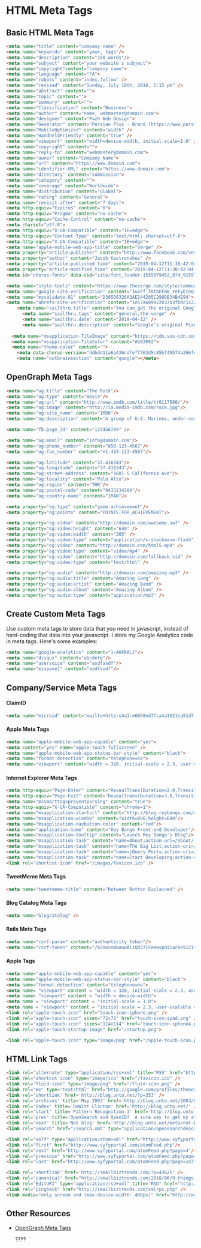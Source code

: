 # HTML Meta Tags

## Basic HTML Meta Tags

``` html
<meta name="title" content="company name" />
<meta name="keywords" content="your, tags"/>
<meta name="description" content="150 words"/>
<meta name="subject" content="your website's subject">
<meta name="copyright"content="company name">
<meta name="language" content="FA">
<meta name="robots" content="index,follow" />
<meta name="revised" content="Sunday, July 18th, 2010, 5:15 pm" />
<meta name="abstract" content="">
<meta name="topic" content="">
<meta name="summary" content="">
<meta name="Classification" content="Business">
<meta name="author" content="name, webmaster@domain.com">
<meta name="designer" content="Pazh Web Design">
<meta name="Generator" content="Persian Plus - Brand (https://www.persian.plus)" />
<meta name="MobileOptimized" content="width" />
<meta name="HandheldFriendly" content="true" />
<meta name="viewport" content="width=device-width, initial-scale=1.0" />
<meta name="copyright" content="">
<meta name="reply-to" content="webmaster@domain.com">
<meta name="owner" content="Company Name">
<meta name="url" content="https://www.domain.com">
<meta name="identifier-URL" content="https://www.domain.com">
<meta name="directory" content="submission">
<meta name="category" content="">
<meta name="coverage" content="Worldwide">
<meta name="distribution" content="Global">
<meta name="rating" content="General">
<meta name="revisit-after" content="7 days">
<meta http-equiv="Expires" content="0">
<meta http-equiv="Pragma" content="no-cache">
<meta http-equiv="Cache-Control" content="no-cache">
<meta charset="utf-8">
<meta http-equiv="X-UA-Compatible" content="IE=edge">
<meta http-equiv="Content-Type" content="text/html; charset=utf-8">
<meta http-equiv="X-UA-Compatible" content="IE=edge">
<meta name="apple-mobile-web-app-title" content="Verge" />
<meta property="article:publisher" content="http://www.facebook.com/verge" />
<meta property="author" content="Jacob Kastrenakes" />
<meta property="article:published_time" content="2019-04-12T11:30:42-04:00" />
<meta property="article:modified_time" content="2019-04-12T11:30:42-04:00" />
<meta id="chorus-fonts" data-cid="site/font_loader-1555079452_874_9155" data-cdata='{"version":"d3a15f142bcd041806ec9275c9672d13","fonts_catalog":[{"slug":"unison-nitti","family":"nitti-grotesk","weight":"400","style":"normal","woff2_url":"https://cdn.vox-cdn.com/shared_fonts/unison/unison_base/nittigrotesk/nittigrotesk-normal.woff2","woff_url":"https://cdn.vox-cdn.com/shared_fonts/unison/unison_base/nittigrotesk/nittigrotesk-normal.woff"},{"slug":"verge-adelle-sans","family":"adelle-sans","weight":"400","style":"italic","woff2_url":"https://cdn.vox-cdn.com/shared_fonts/unison/verge/AdelleSans-Italic.woff2","woff_url":"https://cdn.vox-cdn.com/shared_fonts/unison/verge/AdelleSans-Italic.woff"},{"slug":"verge-adelle-sans","family":"adelle-sans","weight":"600","style":"normal","woff2_url":"https://cdn.vox-cdn.com/shared_fonts/unison/verge/AdelleSans-Semibold.woff2","woff_url":"https://cdn.vox-cdn.com/shared_fonts/unison/verge/AdelleSans-Semibold.woff"},{"slug":"verge-heroic","family":"Heroic","weight":"500","style":"italic","woff2_url":"https://cdn.vox-cdn.com/shared_fonts/unison/verge/heroic-cond-vrg-web-ltd-md-obq.woff2","woff_url":"https://cdn.vox-cdn.com/shared_fonts/unison/verge/heroic-cond-vrg-web-ltd-md-obq.woff"},{"slug":"verge-heroic","family":"Heroic","weight":"500","style":"normal","woff2_url":"https://cdn.vox-cdn.com/shared_fonts/unison/verge/heroic-cond-vrg-web-ltd-md.woff2","woff_url":"https://cdn.vox-cdn.com/shared_fonts/unison/verge/heroic-cond-vrg-web-ltd-md.woff"},{"slug":"verge-heroic","family":"Heroic","weight":"600","style":"italic","woff2_url":"https://cdn.vox-cdn.com/shared_fonts/unison/verge/heroic-cond-vrg-web-ltd-bd-obq.woff2","woff_url":"https://cdn.vox-cdn.com/shared_fonts/unison/verge/heroic-cond-vrg-web-ltd-bd-obq.woff"},{"slug":"verge-heroic","family":"Heroic","weight":"600","style":"normal","woff2_url":"https://cdn.vox-cdn.com/shared_fonts/unison/verge/heroic-cond-vrg-web-ltd-hvy.woff2","woff_url":"https://cdn.vox-cdn.com/shared_fonts/unison/verge/heroic-cond-vrg-web-ltd-hvy.woff"},{"slug":"verge-heroic","family":"Heroic","weight":"700","style":"normal","woff2_url":"https://cdn.vox-cdn.com/shared_fonts/unison/verge/heroic-cond-vrg-web-ltd-hvy.woff2","woff_url":"https://cdn.vox-cdn.com/shared_fonts/unison/verge/heroic-cond-vrg-web-ltd-hvy.woff"},{"slug":"verge-pathways","family":"Pathways","weight":"400","style":"normal","woff2_url":"https://cdn.vox-cdn.com/shared_fonts/unison/verge/pathways-normal-webfont.woff2","woff_url":"https://cdn.vox-cdn.com/shared_fonts/unison/verge/pathways-normal-webfont.woff"}],"font_stylesheets":["https://fonts.voxmedia.com/unison/stylesheets/verge.ccc871708379b713e3df3eb38e09e86b.css"],"font_tracker_stylesheets":[],"typekit_ids":[],"headline_balance_div_classes":"","headline_balance_fraction":1.0}'>

<meta name="style-tools" content="https://www.theverge.com/style/community/372/f8505cde5b5eff7f0e90def14c0f984a/tools.css">
<meta name="google-site-verification" content="IucFf_TKtbFFH8_YeFyEteQIwYPdANM1R46_U9DpAr4">
<meta name="msvalidate.01" content="D385D0326A3AE144205C298DB34B4E94">
<meta name="ahrefs-site-verification" content="1e57a609922037a3fbdc1c22efd7334113f174f15608f37e1b8538a7b4ce64c3">
    <meta name="sailthru.title" content="You can get the original Google Pixel XL with 128GB of storage for just $250" />
      <meta name="sailthru.tags" content="general,the-verge" />
      <meta name="sailthru.date" content="2019-04-12" />
      <meta name="sailthru.description" content="Google’s original Pixel XL is on sale for $250 at Woot this month, offering a bargain deal on a slightly old phone that still holds up fairly well. Woot is selling the Pixel XL with 128GB of storage, too, which is a configuration that sold for $869 when it debuted in October 2016." />
    
  <meta name="msapplication-TileImage" content="https://cdn.vox-cdn.com/uploads/chorus_asset/file/7396113/221a67c8-a10f-11e6-8fae-983107008690.0.png">
  <meta name="msapplication-TileColor" content="#393092">
  <meta name="theme-color" content="">
    <meta data-chorus-version="ddbdd11a6a436cdfeff763d5c85bf49574a266fc" />
    <meta name="outbrainsection" content="google"></meta>


```

## OpenGraph Meta Tags

``` html
<meta name="og:title" content="The Rock"/>
<meta name="og:type" content="movie"/>
<meta name="og:url" content="http://www.imdb.com/title/tt0117500/"/>
<meta name="og:image" content="http://ia.media-imdb.com/rock.jpg"/>
<meta name="og:site_name" content="IMDb"/>
<meta name="og:description" content="A group of U.S. Marines, under command of..."/>

<meta name="fb:page_id" content="123456789" />

<meta name="og:email" content="info@domain.com"/>
<meta name="og:phone_number" content="650-123-4567"/>
<meta name="og:fax_number" content="+1-415-123-4567"/>

<meta name="og:latitude" content="37.416343"/>
<meta name="og:longitude" content="37.416343"/>
<meta name="og:street-address" content="1601 S California Ave"/>
<meta name="og:locality" content="Palo Alto"/>
<meta name="og:region" content="THR"/>
<meta name="og:postal-code" content="9433234204"/>
<meta name="og:country-name" content="IRAN"/>

<meta property="og:type" content="game.achievement"/>
<meta property="og:points" content="POINTS_FOR_ACHIEVEMENT"/>

<meta property="og:video" content="http://domain.com/awesome.swf" />
<meta property="og:video:height" content="640" />
<meta property="og:video:width" content="385" />
<meta property="og:video:type" content="application/x-shockwave-flash" />
<meta property="og:video" content="http://domain.com/html5.mp4" />
<meta property="og:video:type" content="video/mp4" />
<meta property="og:video" content="http://domain.com/fallback.vid" />
<meta property="og:video:type" content="text/html" />

<meta property="og:audio" content="http://domain.com/amazing.mp3" />
<meta property="og:audio:title" content="Amazing Song" />
<meta property="og:audio:artist" content="Amazing Band" />
<meta property="og:audio:album" content="Amazing Album" />
<meta property="og:audio:type" content="application/mp3" />
```

## Create Custom Meta Tags

Use custom meta tags to store data that you need in javascript, instead of hard-coding that data into your javascript.  I store my Google Analytics code in meta tags.  Here's some examples:

``` html
<meta name="google-analytics" content="1-AHFKALJ"/>
<meta name="disqus" content="abcdefg"/>
<meta name="uservoice" content="asdfasdf"/>
<meta name="mixpanel" content="asdfasdf"/>
```

## Company/Service Meta Tags

#### ClaimID

``` html
<meta name="microid" content="mailto+http:sha1:e6058ed7fca4a1921cq91d7f1f3b8736cd3cc1g7" />
```
    
#### Apple Meta Tags

``` html
<meta name="apple-mobile-web-app-capable" content="yes">
<meta content="yes" name="apple-touch-fullscreen" />
<meta name="apple-mobile-web-app-status-bar-style" content="black">
<meta name="format-detection" content="telephone=no">
<meta name="viewport" content="width = 320, initial-scale = 2.3, user-scalable = no">
```

#### Internet Explorer Meta Tags

``` html
<meta http-equiv="Page-Enter" content="RevealTrans(Duration=2.0,Transition=2)" />
<meta http-equiv="Page-Exit" content="RevealTrans(Duration=3.0,Transition=12)" />
<meta name="mssmarttagspreventparsing" content="true">
<meta http-equiv="X-UA-Compatible" content="chrome=1">
<meta name="msapplication-starturl" content="http://blog.reybango.com/about/"/>
<meta name="msapplication-window" content="width=800;height=600"/>
<meta name="msapplication-navbutton-color" content="red"/>
<meta name="application-name" content="Rey Bango Front-end Developer"/>
<meta name="msapplication-tooltip" content="Launch Rey Bango's Blog"/>
<meta name="msapplication-task" content="name=About;action-uri=/about/;icon-uri=/images/about.ico" />
<meta name="msapplication-task" content="name=The Big List;action-uri=/the-big-list-of-javascript-css-and-html-development-tools-libraries-projects-and-books/;icon-uri=/images/list_links.ico" />
<meta name="msapplication-task" content="name=jQuery Posts;action-uri=/category/jquery/;icon-uri=/images/jquery.ico" />
<meta name="msapplication-task" content="name=Start Developing;action-uri=/category/javascript/;icon-uri=/images/script.ico" />
<link rel="shortcut icon" href="/images/favicon.ico" />
```

#### TweetMeme Meta Tags

``` html
<meta name="tweetmeme-title" content="Retweet Button Explained" />
```

#### Blog Catalog Meta Tags

``` html
<meta name="blogcatalog" />
```

#### Rails Meta Tags

``` html
<meta name="csrf-param" content="authenticity_token"/>
<meta name="csrf-token" content="/bZVwvomkAnwAI1Qd37lFeewvpOIiackk9121fFwWwc="/>
```

#### Apple Tags

``` html
<meta name="apple-mobile-web-app-capable" content="yes">
<meta name="apple-mobile-web-app-status-bar-style" content="black">
<meta name="format-detection" content="telephone=no">
<meta name= "viewport" content = "width = 320, initial-scale = 2.3, user-scalable = no">
<meta name= "viewport" content = "width = device-width">
<meta name = "viewport" content = "initial-scale = 1.0">
<meta name = "viewport" content = "initial-scale = 2.3, user-scalable = no">
<link rel="apple-touch-icon" href="touch-icon-iphone.png" />
<link rel="apple-touch-icon" sizes="72x72" href="touch-icon-ipad.png" />
<link rel="apple-touch-icon" sizes="114x114" href="touch-icon-iphone4.png" />
<link rel="apple-touch-startup-image" href="/startup.png">

<link rel="apple-touch-icon" type="image/png" href="/apple-touch-icon.png" />
```
    
## HTML Link Tags

``` html
<link rel="alternate" type="application/rss+xml" title="RSS" href="http://feeds.feedburner.com/martini" />
<link rel="shortcut icon" type="image/ico" href="/favicon.ico" />
<link rel="fluid-icon" type="image/png" href="/fluid-icon.png" />
<link rel="me" type="text/html" href="http://google.com/profiles/thenextweb"/>
<link rel='shortlink' href='http://blog.unto.net/?p=353' />
<link rel='archives' title='May 2003' href='http://blog.unto.net/2003/05/' />
<link rel='index' title='DeWitt Clinton' href='http://blog.unto.net/' />
<link rel='start' title='Pattern Recognition 1' href='http://blog.unto.net/photos/pattern_recognition_1_about/' />
<link rel='prev' title='OpenSearch and OpenID?  A sure way to get my attention.' href='http://blog.unto.net/opensearch/opensearch-and-openid-a-sure-way-to-get-my-attention/' />
<link rel='next' title='Not blog' href='http://blog.unto.net/meta/not-blog/' />
<link rel="search" href="/search.xml" type="application/opensearchdescription+xml" title="Viatropos" />

<link rel="self" type="application/atom+xml" href="http://www.syfyportal.com/atomFeed.php?page=3"/>
<link rel="first" href="http://www.syfyportal.com/atomFeed.php"/>
<link rel="next" href="http://www.syfyportal.com/atomFeed.php?page=4"/>
<link rel="previous" href="http://www.syfyportal.com/atomFeed.php?page=2"/>
<link rel="last" href="http://www.syfyportal.com/atomFeed.php?page=147"/>

<link rel='shortlink' href='http://smallbiztrends.com/?p=43625' />
<link rel="canonical" href="http://smallbiztrends.com/2010/06/9-things-to-do-before-entering-social-media.html" />
<link rel="EditURI" type="application/rsd+xml" title="RSD" href="http://smallbiztrends.com/xmlrpc.php?rsd" />
<link rel="pingback" href="http://smallbiztrends.com/xmlrpc.php" />
<link media="only screen and (max-device-width: 480px)" href="http://wordpress.org/style/iphone.css" type="text/css" rel="stylesheet" />
```

## Other Resources

- [OpenGraph Meta Tags](http://opengraphprotocol.org/)





    <link rel="preconnect" href="https://cdn.searchenginejournal.com" />
    <link rel="preconnect" href="https://www.googletagservices.com" />
    <link rel="preconnect" href="https://c.amazon-adsystem.com" />
    <link rel="preconnect" href="https://aax.amazon-adsystem.com" />
    <link rel="preconnect" href="https://adservice.google.com" />
    <link rel="preconnect" href="https://tpc.googlesyndication.com" />
    <link rel="preconnect" href="https://securepubads.g.doubleclick.net" />
    <link rel="preconnect" href="https://pagead2.googlesyndication.com" />
    <link rel="preconnect" href="https://pubads.g.doubleclick.net" />
    <link rel="preconnect" href="https://www.google.com" />
    <link rel="preconnect" href="https://ib.adnxs.com" />
    <link rel="preconnect" href="https://ap.lijit.com" />
    <link rel="preconnect" href="https://dmx.districtm.io" />
    <link rel="preconnect" href="https://s3.amazonaws.com" />
    <link rel="preconnect" href="https://hb.emxdgt.com" />
    <link rel="preconnect" href="https://biddr.brealtime.com" />
    <link rel="preconnect" href="https://web.hb.ad.cpe.dotomi.com" />
    <link rel="preconnect" href="https://cdn.adnxs.com" />
    <link rel="preconnect" href="https://lockerdome.com" />
    <link rel="preconnect" href="https://vap2sfo1.lijit.com" />
    <link rel="preconnect" href="https://a.teads.tv" />
    <link rel="preconnect" href="https://g2.gumgum.com" />
    <link rel="preconnect" href="https://cdn.jsdelivr.net" />
    <link rel="preconnect" href="https://www.google-analytics.com" />
    <link rel="preconnect" href="https://www.googletagservices.com" />
    <link rel="preconnect" href="https://connect.facebook.net" />
    <link rel="dns-prefetch" href="https://platform.twitter.com" />
    <link rel="dns-prefetch" href="https://www.youtube.com" />
    <link rel="preconnect" href="https://secure.quantserve.com" />
    ????

